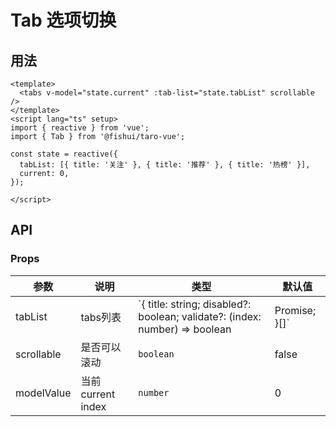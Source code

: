 # Tab 选项切换


## 用法

```vue
<template>
  <tabs v-model="state.current" :tab-list="state.tabList" scrollable />
</template>
<script lang="ts" setup>
import { reactive } from 'vue';
import { Tab } from '@fishui/taro-vue';

const state = reactive({
  tabList: [{ title: '关注' }, { title: '推荐' }, { title: '热榜' }],
  current: 0,
});

</script>
```


## API


### Props

| 参数                   | 说明                                                        | 类型           | 默认值      |
| ---------------------- | ----------------------------------------------------------- | -------------- | ----------- |
| tabList  | tabs列表           | `{ title: string; disabled?: boolean; validate?: (index: number) => boolean|Promise<boolean>; }[]`   |  []  |
| scrollable | 是否可以滚动       | `boolean`        |   false   |
| modelValue    | 当前current index | `number`        | 0 |

